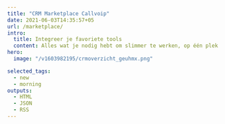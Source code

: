 ```yaml
---
title: "CRM Marketplace Callvoip"
date: 2021-06-03T14:35:57+05
url: /marketplace/
intro:
  title: Integreer je favoriete tools
  content: Alles wat je nodig hebt om slimmer te werken, op één plek
hero:
  image: "/v1603982195/crmoverzicht_geuhmx.png"

selected_tags:
  - new
  - morning
outputs:
  - HTML
  - JSON
  - RSS
---
```

